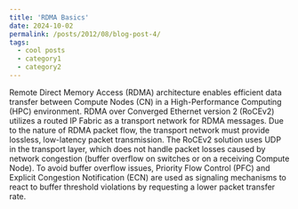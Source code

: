 ```yaml
---
title: 'RDMA Basics'
date: 2024-10-02
permalink: /posts/2012/08/blog-post-4/
tags:
  - cool posts
  - category1
  - category2
---
```


Remote Direct Memory Access (RDMA) architecture enables efficient data transfer between Compute Nodes (CN) in a High-Performance Computing (HPC) environment. RDMA over Converged Ethernet version 2 (RoCEv2) utilizes a routed IP Fabric as a transport network for RDMA messages. Due to the nature of RDMA packet flow, the transport network must provide lossless, low-latency packet transmission. The RoCEv2 solution uses UDP in the transport layer, which does not handle packet losses caused by network congestion (buffer overflow on switches or on a receiving Compute Node). To avoid buffer overflow issues, Priority Flow Control (PFC) and Explicit Congestion Notification (ECN) are used as signaling mechanisms to react to buffer threshold violations by requesting a lower packet transfer rate. 
